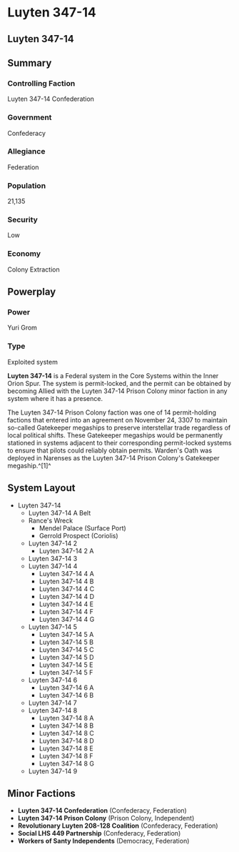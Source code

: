 # Luyten 347-14
## Luyten 347-14

		

## Summary

### Controlling Faction

Luyten 347-14 Confederation

### Government

Confederacy

### Allegiance

Federation

### Population

21,135

### Security

Low

### Economy

Colony
Extraction

## Powerplay

### Power

Yuri Grom

### Type

Exploited system

**Luyten 347-14** is a Federal system in the Core Systems within the Inner Orion Spur. The system is permit-locked, and the permit can be obtained by becoming Allied with the Luyten 347-14 Prison Colony minor faction in any system where it has a presence.

The Luyten 347-14 Prison Colony faction was one of 14 permit-holding factions that entered into an agreement on November 24, 3307 to maintain so-called Gatekeeper megaships to preserve interstellar trade regardless of local political shifts. These Gatekeeper megaships would be permanently stationed in systems adjacent to their corresponding permit-locked systems to ensure that pilots could reliably obtain permits. Warden's Oath was deployed in Narenses as the Luyten 347-14 Prison Colony's Gatekeeper megaship.^[1]^

## System Layout

- Luyten 347-14
    - Luyten 347-14 A Belt
    - Rance's Wreck
        - Mendel Palace (Surface Port)
        - Gerrold Prospect (Coriolis)
    - Luyten 347-14 2
        - Luyten 347-14 2 A
    - Luyten 347-14 3
    - Luyten 347-14 4
        - Luyten 347-14 4 A
        - Luyten 347-14 4 B
        - Luyten 347-14 4 C
        - Luyten 347-14 4 D
        - Luyten 347-14 4 E
        - Luyten 347-14 4 F
        - Luyten 347-14 4 G
    - Luyten 347-14 5
        - Luyten 347-14 5 A
        - Luyten 347-14 5 B
        - Luyten 347-14 5 C
        - Luyten 347-14 5 D
        - Luyten 347-14 5 E
        - Luyten 347-14 5 F
    - Luyten 347-14 6
        - Luyten 347-14 6 A
        - Luyten 347-14 6 B
    - Luyten 347-14 7
    - Luyten 347-14 8
        - Luyten 347-14 8 A
        - Luyten 347-14 8 B
        - Luyten 347-14 8 C
        - Luyten 347-14 8 D
        - Luyten 347-14 8 E
        - Luyten 347-14 8 F
        - Luyten 347-14 8 G
    - Luyten 347-14 9

## Minor Factions

- **Luyten 347-14 Confederation** (Confederacy, Federation)
- **Luyten 347-14 Prison Colony** (Prison Colony, Independent)
- **Revolutionary Luyten 208-128 Coalition** (Confederacy, Federation)
- **Social LHS 449 Partnership** (Confederacy, Federation)
- **Workers of Santy Independents** (Democracy, Federation)